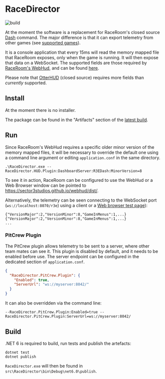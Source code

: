 # RaceDirector

![build](https://github.com/OpenSimTools/RaceDirector/actions/workflows/ci.yaml/badge.svg)

At the moment the software is a replacement for RaceRoom's closed source
[Dash](https://github.com/sector3studios/webhud/blob/master/dist/dash.zip) command. The major
difference is that it can export telemetry from other games (see [supported games](docs/Games.md)).

It is a console application that every 15ms will read the memory mapped file that RaceRoom exposes,
only when the game is running. It will then expose that data on a WebSocket. The supported fields
are those required by [RaceRoom's WebHud](https://github.com/sector3studios/webhud), and can be found
[here](docs/Plugins/HUD/README.md).

Please note that
[OtterHUD](https://forum.sector3studios.com/index.php?threads/otterhud-a-custom-webhud-with-additional-features.13152/)
(closed source) requires more fields than *currently* supported.

## Install

At the moment there is no installer.

The package can be found in the "Artifacts" section of the
[latest build](https://github.com/OpenSimTools/RaceDirector/actions/workflows/ci.yaml?query=event%3Apush).

## Run

Since RaceRoom's WebHud requires a specific older minor version of the memory mapped files,
it will be necessary to override the default one using a command line argument or editing
`application.conf` in the same directory.

```
.\RaceDirector.exe --RaceDirector.HUD.Plugin:DashboardServer:R3EDash:MinorVersion=8
```

To see it in action, RaceRoom can be configured to use the WebHud or a Web Browser window can be
pointed to https://sector3studios.github.io/webhud/dist/.

Alternatively, the telemetry can be seen connecting to the WebSocket port
(`ws://localhost:8070/r3e`) using a client or a
[Web browser test page](http://livepersoninc.github.io/ws-test-page/)):
```
{"VersionMajor":2,"VersionMinor":8,"GameInMenus":1,...}
{"VersionMajor":2,"VersionMinor":8,"GameInMenus":1,...}
...
```

### PitCrew Plugin

The PitCrew plugin allows telemetry to be sent to a server, where other team mates can see it.
This plugin is disabled by default, and it needs to be enabled before use. The server endpoint
can be configured in the dedicated section of `application.conf`.

```json
{
  "RaceDirector.PitCrew.Plugin": {
    "Enabled": true,
    "ServerUrl": "ws://myserver:8042/"
  }
}
```

It can also be overridden via the command line:

```
--RaceDirector.PitCrew.Plugin:Enabled=true --RaceDirector.PitCrew.Plugin:ServerUrl=ws://myserver:8042/
```

## Build

.NET 6 is required to build, run tests and publish the artefacts: 

```
dotnet test
dotnet publish
```

`RaceDirector.exe` will then be found in `src\RaceDirector\bin\Debug\net6.0\publish`.
